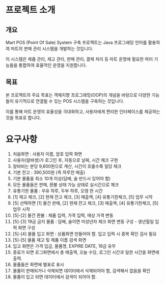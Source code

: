 # 프로젝트 소개
## 개요
Mart POS (Point Of Sale) System 구축 프로젝트는 Java 프로그래밍 언어를 활용하여 마트의 판매 관리 시스템을 개발하는 것입니다. 

이 시스템은 제품 관리, 재고 관리, 판매 관리, 결제 처리 등 마트 운영에 필요한 여러 기능들을 통합하여 효율적인 운영을 지원합니다.

## 목표
본 프로젝트의 주요 목표는 객체지향 프로그래밍(OOP)의 개념을 바탕으로 다양한 기능들이 유기적으로 연결될 수 있는 POS 시스템을 구축하는 것입니다. 

이를 통해 마트 운영의 효율성을 극대화하고, 사용자에게 편리한 인터페이스를 제공하는 것을 목표로 합니다.

# 요구사항
1. 처음화면 : 사용자 이름, 암호 입력 화면
2. 사용자(알바생)가 로그인 후, 자동으로 날짜, 시간 체크 구현
3. 알바비는 분당 9,800원으로 계산, 시간이 흐를수록 일당 체크
4. 기본 잔고 : 390,500원 (즉 하루전 매출)
5. 기본 물품을 최소 10개 이상(담배, 술 반드시 있어야 함)
6. 모든 물품들은 판매, 환불 상태 가능 상태로 실시간으로 체크
7. 유통기한 물품 : 우유 하루, 두부 하루, 오뎅 한 시간
8. [1] 재고 체크, [2] 현재 잔고 체크, [3] 매출액, [4] 유통기한체크, [5] 업무 시작
9. [5] 선택하면 [1] 물건 판매, [2] 현재 잔고 체크, [3] 매출액, [4] 유통기한체크, [5] 업무 시작
10. [5]-[2] 물건 환불 : 제품 입력, 가격 입력, 매상 가격 변동
11. [5]-[3] 19금 금지 물품 : 담배, 술이면 미성년자 체크 화면 변동 구성 - 생년월일 입력 화면 구성
12. [5]-[4] 물품 입고 화면 : 상품화면 만들어야 함. 입고 입력 시 중복 확인 검사 필요
13. [5]-[5] 물품 재고 및 제품 이름 검색 화면
14. 입고 화면은 가격 입금, 물품명, EXPIRE DATE, 19금 유무
15. 종료가 되면 로그화면에서 총 매출액, 오늘 수당, 로그인 시간과 일한 시간을 화면에 출력.
16. 물품들은 화면에 별표로 표시
17. 물품이 판매되거나 삭제되면 데이터에서 삭제되어야 함, 검색해서 없음을 확인
18. 물품이 입고 되면 데이터에서 검색이 되어야 함.
